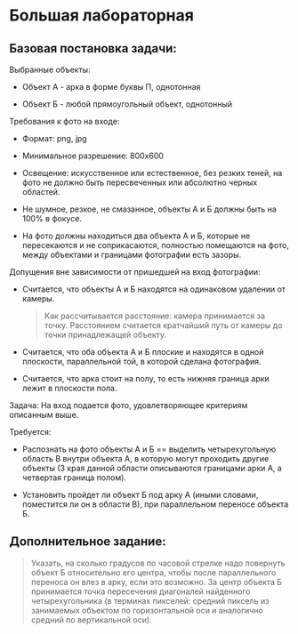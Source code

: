 # Большая лабораторная

## Базовая постановка задачи:

Выбранные объекты:
+ Объект А - арка в форме буквы П, однотонная

+ Объект Б - любой прямоугольный объект, однотонный

Требования к фото на входе:
+ Формат: png, jpg

+ Минимальное разрешение: 800x600

+ Освещение: искусственное или естественное, без резких теней, на фото не должно быть пересвеченных или абсолютно черных областей.

+ Не шумное, резкое, не смазанное, объекты А и Б должны быть на 100% в фокусе.

+ На фото должны находиться два объекта А и Б, которые не пересекаются и не соприкасаются, полностью помещаются на фото, между объектами и границами фотографии есть зазоры. 

Допущения вне зависимости от пришедшей на вход фотографии:
+ Считается, что объекты А и Б находятся на одинаковом удалении от камеры. 
  > Как рассчитывается расстояние: камера принимается за точку. Расстоянием считается кратчайший путь от камеры до точки принадлежащей объекту.

+ Считается, что оба объекта А и Б плоские и находятся в одной плоскости, параллельной той, в которой сделана фотография.

+ Считается, что арка стоит на полу, то есть нижняя граница арки лежит в плоскости пола.



Задача:
На вход подается фото, удовлетворяющее критериям описанным выше.

Требуется: 
+ Распознать на фото объекты А и Б == выделить четырехугольную область В внутри объекта А, в которую могут проходить другие объекты (3 края данной области описываются границами арки А, а четвертая граница полом). 

+ Установить пройдет ли объект Б под арку А (иными словами, поместится ли он в области В), при параллельном переносе объекта Б.

## Дополнительное задание:
> Указать, на сколько градусов по часовой стрелке надо повернуть объект Б относительно его центра, чтобы после параллельного переноса он влез в арку, если это возможно. За центр объекта Б принимается точка пересечения диагоналей найденного четырехугольника (в терминах пикселей: средний пиксель из занимаемых объектом по горизонтальной оси и аналогично средний по вертикальной оси).


